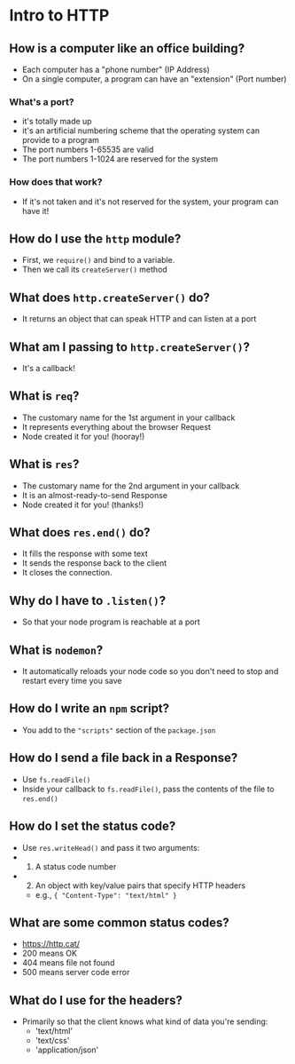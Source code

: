 # Intro to HTTP

## How is a computer like an office building?

- Each computer has a "phone number" (IP Address)
- On a single computer, a program can have an "extension" (Port number)

### What's a port?

- it's totally made up
- it's an artificial numbering scheme that the operating system can provide to a program
- The port numbers 1-65535 are valid
- The port numbers 1-1024 are reserved for the system

### How does that work?

- If it's not taken and it's not reserved for the system, your program can have it!

## How do I use the `http` module?

- First, we `require()` and bind to a variable.
- Then we call its `createServer()` method

## What does `http.createServer()` do?

- It returns an object that can speak HTTP and can listen at a port

## What am I passing to `http.createServer()`?

- It's a callback!

## What is `req`?

- The customary name for the 1st argument in your callback
- It represents everything about the browser Request
- Node created it for you! (hooray!)

## What is `res`?

- The customary name for the 2nd argument in your callback
- It is an almost-ready-to-send Response
- Node created it for you! (thanks!)

## What does `res.end()` do?

- It fills the response with some text
- It sends the response back to the client
- It closes the connection.

## Why do I have to `.listen()`?

- So that your node program is reachable at a port

## What is `nodemon`?

- It automatically reloads your node code so you don't need to stop and restart every time you save

## How do I write an `npm` script?

- You add to the `"scripts"` section of the `package.json`

## How do I send a file back in a Response?

- Use `fs.readFile()`
- Inside your callback to `fs.readFile()`, pass the contents of the file to `res.end()`

## How do I set the status code?

- Use `res.writeHead()` and pass it two arguments:
- 1. A status code number
- 2. An object with key/value pairs that specify HTTP headers
    - e.g., `{ "Content-Type": "text/html" }`

## What are some common status codes?

- https://http.cat/
- 200 means OK
- 404 means file not found
- 500 means server code error

## What do I use for the headers?

- Primarily so that the client knows what kind of data you're sending:
    - 'text/html'
    - 'text/css'
    - 'application/json'